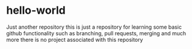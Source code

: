 # hello-world
Just another repository
this is just a repository for learning some basic github functionality
such as branching, pull requests, merging and much more
there is no project associated with this repository
